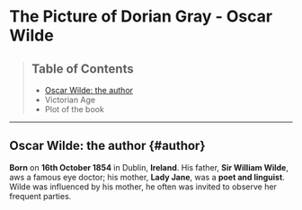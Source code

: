 **The Picture of Dorian Gray - Oscar Wilde**
===
> ## **Table of Contents**
> + [Oscar Wilde: the author](#author)
> + Victorian Age
> + Plot of the book
---
**Oscar Wilde: the author** {#author}
---
**Born** on **16th October 1854** in Dublin, **Ireland**. His father, **Sir William Wilde**, aws a famous eye doctor; his mother, **Lady Jane**, was a **poet and linguist**. Wilde was influenced by his mother, he often was invited to observe her frequent parties.